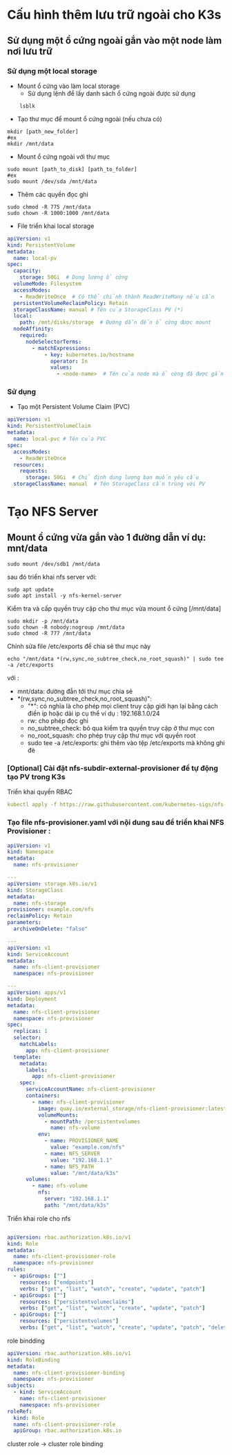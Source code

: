 # Cấu hình thêm lưu trữ ngoài cho K3s
## Sử dụng một ổ cứng ngoài gắn vào một node làm nơi lưu trữ
### Sử dụng một local storage
* Mount ổ cứng vào làm local storage
    * Sử dụng lệnh để lấy danh sách ổ cứng ngoài được sử dụng
```shell
    lsblk  
```
* Tạo thư mục để mount ổ cứng ngoài (nếu chưa có)
```shell
mkdir [path_new_folder]
#ex
mkdir /mnt/data
```
* Mount ổ cứng ngoài với thư mục
```shell
sudo mount [path_to_disk] [path_to_folder]
#ex
sudo mount /dev/sda /mnt/data
```
* Thêm các quyền đọc ghi
```shell
sudo chmod -R 775 /mnt/data
sudo chown -R 1000:1000 /mnt/data
```
* File triển khai local storage
```yaml 
apiVersion: v1
kind: PersistentVolume
metadata:
  name: local-pv
spec:
  capacity:
    storage: 50Gi  # Dung lượng ổ cứng
  volumeMode: Filesystem
  accessModes:
    - ReadWriteOnce  # Có thể chỉnh thành ReadWriteMany nếu cần
  persistentVolumeReclaimPolicy: Retain
  storageClassName: manual # Tên của StorageClass PV (*)
  local:
    path: /mnt/disks/storage  # Đường dẫn đến ổ cứng được mount
  nodeAffinity:
    required:
      nodeSelectorTerms:
        - matchExpressions:
            - key: kubernetes.io/hostname
              operator: In
              values:
                - <node-name>  # Tên của node mà ổ cứng đã được gắn vào 
```
### Sử dụng 
* Tạo một Persistent Volume Claim (PVC)
```yaml
apiVersion: v1
kind: PersistentVolumeClaim
metadata:
  name: local-pvc # Tên của PVC
spec:
  accessModes:
    - ReadWriteOnce
  resources:
    requests:
      storage: 50Gi  # Chỉ định dung lượng bạn muốn yêu cầu
  storageClassName: manual  # Tên StorageClass cần trùng với PV
```
# Tạo NFS Server
## Mount ổ cứng vừa gắn vào 1 đường dẫn ví dụ: mnt/data
```shell
sudo mount /dev/sdb1 /mnt/data
```

sau đó triển khai nfs server với:
```shell
sudp apt update
sudo apt install -y nfs-kernel-server
```
Kiểm tra và cấp quyền truy cập cho thư mục vừa mount ổ cứng [/mnt/data]
```shell
sudo mkdir -p /mnt/data
sudo chown -R nobody:nogroup /mnt/data
sudo chmod -R 777 /mnt/data
```
Chỉnh sửa file /etc/exports để chia sẻ thư mục này
```shell
echo "/mnt/data *(rw,sync,no_subtree_check,no_root_squash)" | sudo tee -a /etc/exports
```
với :
* mnt/data: đường đẫn tới thư mục chia sẻ
* *(rw,sync,no_subtree_check,no_root_squash)": 
  * "*": có nghĩa là cho phép mọi client truy cập giới hạn lại bằng cách điền ip hoặc dải ip cụ thể ví dụ : 192.168.1.0/24
  * rw: cho phép đọc ghi
  * no_subtree_check: bỏ qua kiểm tra quyền truy cập ở thư mục con
  * no_root_squash: cho phép truy cập thư mục với quyền root 
  * sudo tee -a /etc/exports: ghi thêm vào tệp /etc/exports mà không ghi đè
### [Optional] Cài đặt nfs-subdir-external-provisioner để tự động tạo PV trong K3s
Triển khai quyền RBAC 
```yaml
kubectl apply -f https://raw.githubusercontent.com/kubernetes-sigs/nfs-subdir-external-provisioner/master/deploy/rbac.yaml
```

### Tạo file nfs-provisioner.yaml với nội dung sau để triển khai NFS Provisioner :
```yaml
apiVersion: v1
kind: Namespace
metadata:
  name: nfs-provisioner

---
apiVersion: storage.k8s.io/v1
kind: StorageClass
metadata:
  name: nfs-storage
provisioner: example.com/nfs
reclaimPolicy: Retain
parameters:
  archiveOnDelete: "false"

---
apiVersion: v1
kind: ServiceAccount
metadata:
  name: nfs-client-provisioner
  namespace: nfs-provisioner

---
apiVersion: apps/v1
kind: Deployment
metadata:
  name: nfs-client-provisioner
  namespace: nfs-provisioner
spec:
  replicas: 1
  selector:
    matchLabels:
      app: nfs-client-provisioner
  template:
    metadata:
      labels:
        app: nfs-client-provisioner
    spec:
      serviceAccountName: nfs-client-provisioner
      containers:
        - name: nfs-client-provisioner
          image: quay.io/external_storage/nfs-client-provisioner:latest
          volumeMounts:
            - mountPath: /persistentvolumes
              name: nfs-volume
          env:
            - name: PROVISIONER_NAME
              value: "example.com/nfs"
            - name: NFS_SERVER
              value: "192.168.1.1"
            - name: NFS_PATH
              value: "/mnt/data/k3s"
      volumes:
        - name: nfs-volume
          nfs:
            server: "192.168.1.1"
            path: "/mnt/data/k3s"
```
Triển khai role cho nfs
```yaml

apiVersion: rbac.authorization.k8s.io/v1
kind: Role
metadata:
  name: nfs-client-provisioner-role
  namespace: nfs-provisioner
rules:
  - apiGroups: [""]
    resources: ["endpoints"]
    verbs: ["get", "list", "watch", "create", "update", "patch"]
  - apiGroups: [""]
    resources: ["persistentvolumeclaims"]
    verbs: ["get", "list", "watch", "create", "update", "patch"]
  - apiGroups: [""]
    resources: ["persistentvolumes"]
    verbs: ["get", "list", "watch", "create", "update", "patch", "delete"]
```
role bindding
```yaml
apiVersion: rbac.authorization.k8s.io/v1
kind: RoleBinding
metadata:
  name: nfs-client-provisioner-binding
  namespace: nfs-provisioner
subjects:
  - kind: ServiceAccount
    name: nfs-client-provisioner
    namespace: nfs-provisioner
roleRef:
  kind: Role
  name: nfs-client-provisioner-role
  apiGroup: rbac.authorization.k8s.io
```
cluster role -> cluster role binding